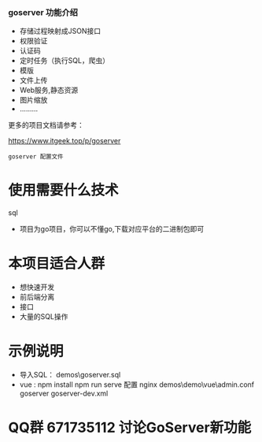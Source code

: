 
###  goserver 功能介绍
* 存储过程映射成JSON接口
* 权限验证
* 认证码 
* 定时任务（执行SQL，爬虫） 
* 模版
* 文件上传
* Web服务,静态资源
* 图片缩放
* .........

更多的项目文档请参考：

https://www.itgeek.top/p/goserver

```angular2html
goserver 配置文件
``` 
 

# 使用需要什么技术
 sql
* 项目为go项目，你可以不懂go,下载对应平台的二进制包即可

# 本项目适合人群
* 想快速开发
* 前后端分离
* 接口
* 大量的SQL操作

# 示例说明
* 导入SQL： demos\goserver.sql
* vue : 
  npm install
  npm run serve
  配置 nginx  demos\demo\vue\admin.conf
  goserver goserver-dev.xml
 
 # QQ群 671735112 讨论GoServer新功能
